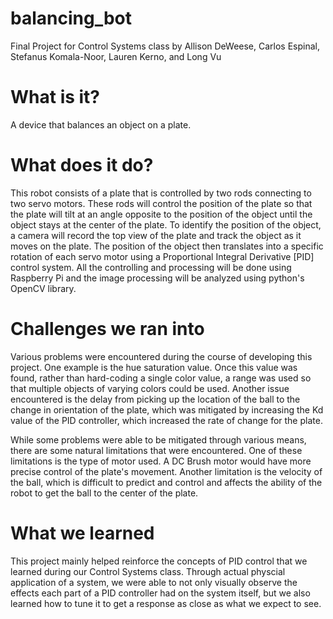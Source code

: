 # balancing_bot
Final Project for Control Systems class by Allison DeWeese, Carlos Espinal, Stefanus Komala-Noor, Lauren Kerno, and Long Vu
# What is it?
A device that balances an object on a plate.
# What does it do?
This robot consists of a plate that is controlled by two rods connecting to two servo motors. These rods will control the position of the plate so that the plate will tilt at an angle opposite to the position of the object until the object stays at the center of the plate. To identify the position of the object, a camera will record the top view of the plate and track the object as it moves on the plate. The position of the object then translates into a specific rotation of each servo motor using a Proportional Integral Derivative [PID] control system. All the controlling and processing will be done using Raspberry Pi and the image processing will be analyzed using python's OpenCV library.
# Challenges we ran into
Various problems were encountered during the course of developing this project. One example is the hue saturation value. Once this value was found, rather than hard-coding a single color value, a range was used so that multiple objects of varying colors could be used. Another issue encountered is the delay from picking up the location of the ball to the change in orientation of the plate, which was mitigated by increasing the Kd value of the PID controller, which increased the rate of change for the plate.

While some problems were able to be mitigated through various means, there are some natural limitations that were encountered. One of these limitations is the type of motor used. A DC Brush motor would have more precise control of the plate's movement. Another limitation is the velocity of the ball, which is difficult to predict and control and affects the ability of the robot to get the ball to the center of the plate.

# What we learned
This project mainly helped reinforce the concepts of PID control that we learned during our Control Systems class. Through actual physcial application of a system, we were able to not only visually observe the effects each part of a PID controller had on the system itself, but we also learned how to tune it to get a response as close as what we expect to see. 
